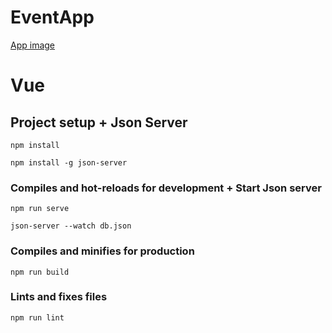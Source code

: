 # EventApp

[App image](https://github.com/JosefineFM/FrontEnd/blob/master/EventApp/localhost_8080_.png)

# Vue

## Project setup + Json Server

```
npm install
```
```
npm install -g json-server
```

### Compiles and hot-reloads for development + Start Json server

```
npm run serve
```

```
json-server --watch db.json

```

### Compiles and minifies for production

```
npm run build
```

### Lints and fixes files

```
npm run lint
```
